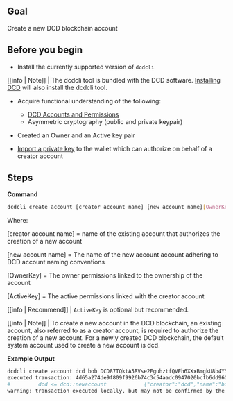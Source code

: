## Goal
Create a new DCD blockchain account 

## Before you begin

* Install the currently supported version of `dcdcli`

[[info | Note]]
| The dcdcli tool is bundled with the DCD software. [Installing DCD](../../00_install/index.md) will also install the dcdcli tool. 

* Acquire functional understanding of the following:
  * [DCD Accounts and Permissions](https://developers.dcd.io/welcome/v2.1/protocol/accounts_and_permissions)
  * Asymmetric cryptography (public and private keypair) 

* Created an Owner and an Active key pair
* [Import a private key](../02_how-to-guides/how-to-import-a-key.md) to the wallet which can authorize on behalf of a creator account

## Steps

**Command**

```sh
dcdcli create account [creator account name] [new account name][OwnerKey] [ActiveKey]
```
Where:

[creator account name] = name of the existing account that authorizes the creation of a new account

[new account name] = The name of the new account account adhering to DCD account naming conventions

[OwnerKey] = The owner permissions linked to the ownership of the account

[ActiveKey] = The active permissions linked with the creator account

[[info | Recommend]]
| `ActiveKey` is optional but recommended.

[[info | Note]]
| To create a new account in the DCD blockchain, an existing account, also referred to as a creator account, is required to authorize the creation of a new account. For a newly created DCD blockchain, the default system account used to create a new account is dcd.

**Example Output**
```sh
dcdcli create account dcd bob DCD87TQktA5RVse2EguhztfQVEh6XXxBmgkU8b4Y5YnGvtYAoLGNN
executed transaction: 4d65a274de9f809f9926b74c3c54aadc0947020bcfb6dd96043d1bcd9c46604c  200 bytes  166 us
#         dcd <= dcd::newaccount            {"creator":"dcd","name":"bob","owner":{"threshold":1,"keys":[{"key":"DCD87TQktA5RVse2EguhztfQVEh6X...
warning: transaction executed locally, but may not be confirmed by the network yet         ]
```

